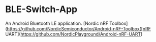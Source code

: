 # BLE-Switch-App
An Android Bluetooth LE application. 
[Nordic nRF Toolbox](https://github.com/NordicSemiconductor/Android-nRF-Toolbox([nRF UART](https://github.com/NordicPlayground/Android-nRF-UART)


 

